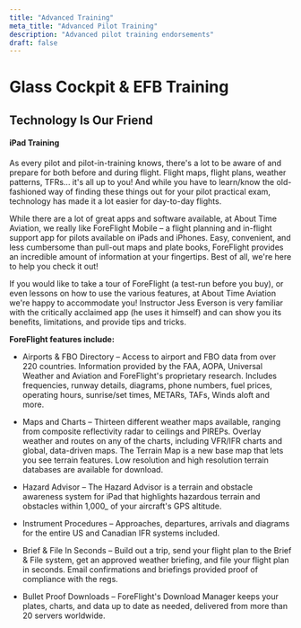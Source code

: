 ```yaml
---
title: "Advanced Training"
meta_title: "Advanced Pilot Training"
description: "Advanced pilot training endorsements"
draft: false
---
```


# Glass Cockpit & EFB Training

## Technology Is Our Friend

#### iPad Training

As every pilot and pilot-in-training knows, there's a lot to be aware of and prepare for both before and during flight. Flight maps, flight plans, weather patterns, TFRs... it's all up to you! And while you have to learn/know the old-fashioned way of finding these things out for your pilot practical exam, technology has made it a lot easier for day-to-day flights.

While there are a lot of great apps and software available, at About Time Aviation, we really like ForeFlight Mobile – a flight planning and in-flight support app for pilots available on iPads and iPhones. Easy, convenient, and less cumbersome than pull-out maps and plate books, ForeFlight provides an incredible amount of information at your fingertips. Best of all, we're here to help you check it out!

If you would like to take a tour of ForeFlight (a test-run before you buy), or even lessons on how to use the various features, at About Time Aviation we're happy to accommodate you! Instructor Jess Everson is very familiar with the critically acclaimed app (he uses it himself) and can show you its benefits, limitations, and provide tips and tricks.


**ForeFlight features include:**

- Airports & FBO Directory – Access to airport and FBO data from over 220 countries. Information provided by the FAA, AOPA, Universal Weather and Aviation and ForeFlight's proprietary research. Includes frequencies, runway details, diagrams, phone numbers, fuel prices, operating hours, sunrise/set times, METARs, TAFs, Winds aloft and more.

- Maps and Charts – Thirteen different weather maps available, ranging from composite reflectivity radar to ceilings and PIREPs. Overlay weather and routes on any of the charts, including VFR/IFR charts and global, data-driven maps. The Terrain Map is a new base map that lets you see terrain features. Low resolution and high resolution terrain databases are available for download.

- Hazard Advisor – The Hazard Advisor is a terrain and obstacle awareness system for iPad that highlights hazardous terrain and obstacles within 1,000_ of your aircraft's GPS altitude.

- Instrument Procedures – Approaches, departures, arrivals and diagrams for the entire US and Canadian IFR systems included.

- Brief & File In Seconds – Build out a trip, send your flight plan to the Brief & File system, get an approved weather briefing, and file your flight plan in seconds. Email confirmations and briefings provided proof of compliance with the regs.

- Bullet Proof Downloads – ForeFlight's Download Manager keeps your plates, charts, and data up to date as needed, delivered from more than 20 servers worldwide.